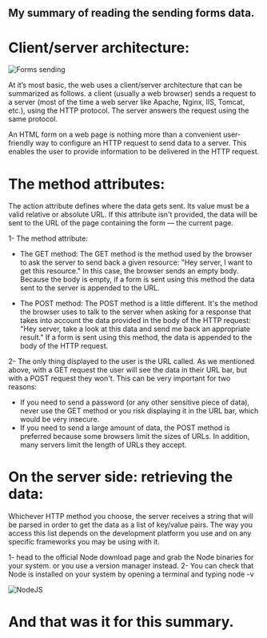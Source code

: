 ## My summary of reading the sending forms data.

# Client/server architecture:

![Forms sending](https://assets-global.website-files.com/5debb9b4f88fbc3f702d579e/5ea0baf0b2840153a46b9128_Client-Server-Achitecture.png)

At it’s most basic, the web uses a client/server architecture that can be summarized as follows. a client (usually a web browser) sends a request to a server (most of the time a web server like Apache, Nginx, IIS, Tomcat, etc.), using the HTTP protocol. The server answers the request using the same protocol.

An HTML form on a web page is nothing more than a convenient user-friendly way to configure an HTTP request to send data to a server. This enables the user to provide information to be delivered in the HTTP request.


# The method attributes:

The action attribute defines where the data gets sent. Its value must be a valid relative or absolute URL. If this attribute isn't provided, the data will be sent to the URL of the page containing the form — the current page.

 1- The method attribute:

  * The GET method: The GET method is the method used by the browser to ask the server to send back a given resource: "Hey server, I want to get this resource." In this case, the browser sends an empty body. Because the body is empty, if a form is sent using this method the data sent to the server is appended to the URL.

  * The POST method: The POST method is a little different. It's the method the browser uses to talk to the server when asking for a response that takes into account the data provided in the body of the HTTP request: "Hey server, take a look at this data and send me back an appropriate result." If a form is sent using this method, the data is appended to the body of the HTTP request.

2- The only thing displayed to the user is the URL called. As we mentioned above, with a GET request the user will see the data in their URL bar, but with a POST request they won't. This can be very important for two reasons:

  * If you need to send a password (or any other sensitive piece of data), never use the GET method or you risk displaying it in the URL bar, which would be very insecure.
  * If you need to send a large amount of data, the POST method is preferred because some browsers limit the sizes of URLs. In addition, many servers limit the length of URLs they accept.

# On the server side: retrieving the data:
Whichever HTTP method you choose, the server receives a string that will be parsed in order to get the data as a list of key/value pairs. The way you access this list depends on the development platform you use and on any specific frameworks you may be using with it.

1- head to the official Node download page and grab the Node binaries for your system. or you use a version manager instead.
2- You can check that Node is installed on your system by opening a terminal and typing node -v


![NodeJS](https://upload.wikimedia.org/wikipedia/commons/thumb/c/c9/Client-server-model.svg/250px-Client-server-model.svg.png)
# And that was it for this summary.